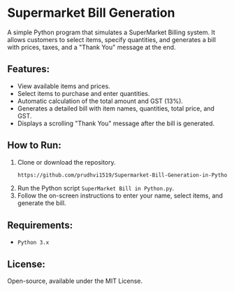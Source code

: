 # Supermarket Bill Generation
  A simple Python program that simulates a SuperMarket Billing system. It allows customers to select items, specify quantities, and generates a bill with prices, taxes, and a "Thank You" message at the end.
  
  ## Features:
  - View available items and prices.
  - Select items to purchase and enter quantities.
  - Automatic calculation of the total amount and GST (13%).
  - Generates a detailed bill with item names, quantities, total price, and GST.
  - Displays a scrolling "Thank You" message after the bill is generated.
  
  ## How to Run:
  1. Clone or download the repository.
     ```bash
     https://github.com/prudhvi1519/Supermarket-Bill-Generation-in-Python.git
     ```
  3. Run the Python script `SuperMarket Bill in Python.py`.
  4. Follow the on-screen instructions to enter your name, select items, and generate the bill.
  
  ## Requirements:
  - `Python 3.x`
  
  ## License:
  Open-source, available under the MIT License.
